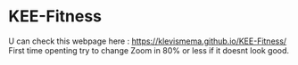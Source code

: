 # KEE-Fitness

 U can check this webpage here : https://klevismema.github.io/KEE-Fitness/
 First time openting try to change Zoom in 80% or less if it doesnt look good.
